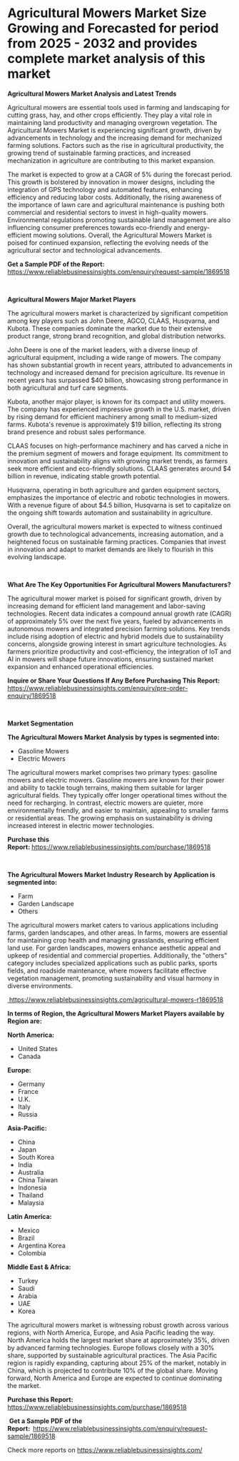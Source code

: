 <p><h1>Agricultural Mowers Market Size Growing and Forecasted for period from 2025 - 2032 and provides complete market analysis of this market</h1></p><p><strong>Agricultural Mowers Market Analysis and Latest Trends</strong></p>
<p><p>Agricultural mowers are essential tools used in farming and landscaping for cutting grass, hay, and other crops efficiently. They play a vital role in maintaining land productivity and managing overgrown vegetation. The Agricultural Mowers Market is experiencing significant growth, driven by advancements in technology and the increasing demand for mechanized farming solutions. Factors such as the rise in agricultural productivity, the growing trend of sustainable farming practices, and increased mechanization in agriculture are contributing to this market expansion.</p><p>The market is expected to grow at a CAGR of 5% during the forecast period. This growth is bolstered by innovation in mower designs, including the integration of GPS technology and automated features, enhancing efficiency and reducing labor costs. Additionally, the rising awareness of the importance of lawn care and agricultural maintenance is pushing both commercial and residential sectors to invest in high-quality mowers. Environmental regulations promoting sustainable land management are also influencing consumer preferences towards eco-friendly and energy-efficient mowing solutions. Overall, the Agricultural Mowers Market is poised for continued expansion, reflecting the evolving needs of the agricultural sector and technological advancements.</p></p>
<p><strong>Get a Sample PDF of the Report:&nbsp;</strong> <a href="https://www.reliablebusinessinsights.com/enquiry/request-sample/1869518?utm_campaign=3568&utm_medium=2&utm_source=Github&utm_content=ia&utm_term=08042025&utm_id=agricultural-mowers">https://www.reliablebusinessinsights.com/enquiry/request-sample/1869518</a></p>
<p>&nbsp;</p>
<p><strong>Agricultural Mowers Major Market Players</strong></p>
<p><p>The agricultural mowers market is characterized by significant competition among key players such as John Deere, AGCO, CLAAS, Husqvarna, and Kubota. These companies dominate the market due to their extensive product range, strong brand recognition, and global distribution networks.</p><p>John Deere is one of the market leaders, with a diverse lineup of agricultural equipment, including a wide range of mowers. The company has shown substantial growth in recent years, attributed to advancements in technology and increased demand for precision agriculture. Its revenue in recent years has surpassed $40 billion, showcasing strong performance in both agricultural and turf care segments.</p><p>Kubota, another major player, is known for its compact and utility mowers. The company has experienced impressive growth in the U.S. market, driven by rising demand for efficient machinery among small to medium-sized farms. Kubota's revenue is approximately $19 billion, reflecting its strong brand presence and robust sales performance.</p><p>CLAAS focuses on high-performance machinery and has carved a niche in the premium segment of mowers and forage equipment. Its commitment to innovation and sustainability aligns with growing market trends, as farmers seek more efficient and eco-friendly solutions. CLAAS generates around $4 billion in revenue, indicating stable growth potential.</p><p>Husqvarna, operating in both agriculture and garden equipment sectors, emphasizes the importance of electric and robotic technologies in mowers. With a revenue figure of about $4.5 billion, Husqvarna is set to capitalize on the ongoing shift towards automation and sustainability in agriculture.</p><p>Overall, the agricultural mowers market is expected to witness continued growth due to technological advancements, increasing automation, and a heightened focus on sustainable farming practices. Companies that invest in innovation and adapt to market demands are likely to flourish in this evolving landscape.</p></p>
<p>&nbsp;</p>
<p><strong>What Are The Key Opportunities For Agricultural Mowers Manufacturers?</strong></p>
<p><p>The agricultural mower market is poised for significant growth, driven by increasing demand for efficient land management and labor-saving technologies. Recent data indicates a compound annual growth rate (CAGR) of approximately 5% over the next five years, fueled by advancements in autonomous mowers and integrated precision farming solutions. Key trends include rising adoption of electric and hybrid models due to sustainability concerns, alongside growing interest in smart agriculture technologies. As farmers prioritize productivity and cost-efficiency, the integration of IoT and AI in mowers will shape future innovations, ensuring sustained market expansion and enhanced operational efficiencies.</p></p>
<p><strong>Inquire or Share Your Questions If Any Before Purchasing This Report:</strong> <a href="https://www.reliablebusinessinsights.com/enquiry/pre-order-enquiry/1869518?utm_campaign=3568&utm_medium=2&utm_source=Github&utm_content=ia&utm_term=08042025&utm_id=agricultural-mowers">https://www.reliablebusinessinsights.com/enquiry/pre-order-enquiry/1869518</a></p>
<p>&nbsp;</p>
<p><strong>Market Segmentation</strong></p>
<p><strong>The Agricultural Mowers Market Analysis by types is segmented into:</strong></p>
<p><ul><li>Gasoline Mowers</li><li>Electric Mowers</li></ul></p>
<p><p>The agricultural mowers market comprises two primary types: gasoline mowers and electric mowers. Gasoline mowers are known for their power and ability to tackle tough terrains, making them suitable for larger agricultural fields. They typically offer longer operational times without the need for recharging. In contrast, electric mowers are quieter, more environmentally friendly, and easier to maintain, appealing to smaller farms or residential areas. The growing emphasis on sustainability is driving increased interest in electric mower technologies.</p></p>
<p><strong>Purchase this Report:&nbsp;</strong><a href="https://www.reliablebusinessinsights.com/purchase/1869518?utm_campaign=3568&utm_medium=2&utm_source=Github&utm_content=ia&utm_term=08042025&utm_id=agricultural-mowers">https://www.reliablebusinessinsights.com/purchase/1869518</a></p>
<p>&nbsp;</p>
<p><strong>The Agricultural Mowers Market Industry Research by Application is segmented into:</strong></p>
<p><ul><li>Farm</li><li>Garden Landscape</li><li>Others</li></ul></p>
<p><p>The agricultural mowers market caters to various applications including farms, garden landscapes, and other areas. In farms, mowers are essential for maintaining crop health and managing grasslands, ensuring efficient land use. For garden landscapes, mowers enhance aesthetic appeal and upkeep of residential and commercial properties. Additionally, the "others" category includes specialized applications such as public parks, sports fields, and roadside maintenance, where mowers facilitate effective vegetation management, promoting sustainability and visual harmony in diverse environments.</p></p>
<p><a href="https://www.reliablebusinessinsights.com/agricultural-mowers-r1869518?utm_campaign=3568&utm_medium=2&utm_source=Github&utm_content=ia&utm_term=08042025&utm_id=agricultural-mowers">&nbsp;https://www.reliablebusinessinsights.com/agricultural-mowers-r1869518</a></p>
<p><strong>In terms of Region, the Agricultural Mowers Market Players available by Region are:</strong></p>
<p>
    <p> <strong> North America: </strong>
        <ul>
            <li>United States</li>
            <li>Canada</li>
        </ul>
        </p> 
    <p> <strong> Europe: </strong>
        <ul>
            <li>Germany</li>
            <li>France</li>
            <li>U.K.</li>
            <li>Italy</li>
            <li>Russia</li>
        </ul>
        </p> 
    <p> <strong> Asia-Pacific: </strong>
        <ul>
            <li>China</li>
            <li>Japan</li>
            <li>South Korea</li>
            <li>India</li>
            <li>Australia</li>
            <li>China Taiwan</li>
            <li>Indonesia</li>
            <li>Thailand</li>
            <li>Malaysia</li>
        </ul>
        </p> 
    <p> <strong> Latin America: </strong>
        <ul>
            <li>Mexico</li>
            <li>Brazil</li>
            <li>Argentina Korea</li>
            <li>Colombia</li>
        </ul>
        </p> 
    <p> <strong> Middle East & Africa: </strong>
        <ul>
            <li>Turkey</li>
            <li>Saudi</li>
            <li>Arabia</li>
            <li>UAE</li>
            <li>Korea</li>
        </ul>
    </p>
    </p>
<p><p>The agricultural mowers market is witnessing robust growth across various regions, with North America, Europe, and Asia Pacific leading the way. North America holds the largest market share at approximately 35%, driven by advanced farming technologies. Europe follows closely with a 30% share, supported by sustainable agricultural practices. The Asia Pacific region is rapidly expanding, capturing about 25% of the market, notably in China, which is projected to contribute 10% of the global share. Moving forward, North America and Europe are expected to continue dominating the market.</p></p>
<p><strong>Purchase this Report: </strong><a href="https://www.reliablebusinessinsights.com/purchase/1869518?utm_campaign=3568&utm_medium=2&utm_source=Github&utm_content=ia&utm_term=08042025&utm_id=agricultural-mowers">https://www.reliablebusinessinsights.com/purchase/1869518</a></p>
<p>&nbsp;<strong>Get a Sample PDF of the Report:&nbsp;&nbsp;</strong><a href="https://www.reliablebusinessinsights.com/enquiry/request-sample/1869518?utm_campaign=3568&utm_medium=2&utm_source=Github&utm_content=ia&utm_term=08042025&utm_id=agricultural-mowers">https://www.reliablebusinessinsights.com/enquiry/request-sample/1869518</a></p>
<p><strong></strong></p>
<p>Check more reports on <a href="https://www.reliablebusinessinsights.com/?utm_campaign=3568&utm_medium=2&utm_source=Github&utm_content=ia&utm_term=08042025&utm_id=agricultural-mowers">https://www.reliablebusinessinsights.com/</a></p>